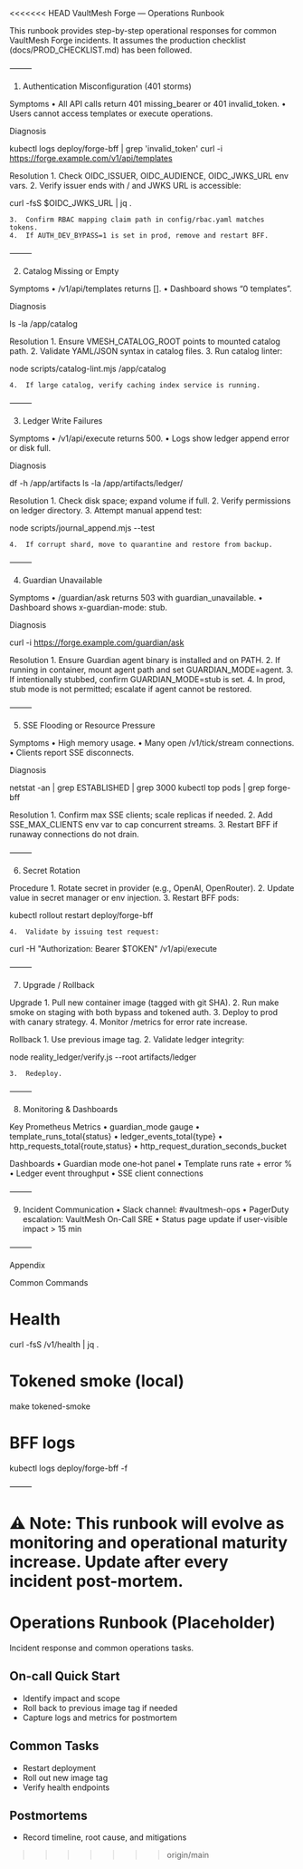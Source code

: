 <<<<<<< HEAD
VaultMesh Forge — Operations Runbook

This runbook provides step-by-step operational responses for common VaultMesh Forge incidents. It assumes the production checklist (docs/PROD_CHECKLIST.md) has been followed.

⸻

1. Authentication Misconfiguration (401 storms)

Symptoms
• All API calls return 401 missing_bearer or 401 invalid_token.
• Users cannot access templates or execute operations.

Diagnosis

kubectl logs deploy/forge-bff | grep 'invalid_token'
curl -i https://forge.example.com/v1/api/templates

Resolution 1. Check OIDC_ISSUER, OIDC_AUDIENCE, OIDC_JWKS_URL env vars. 2. Verify issuer ends with / and JWKS URL is accessible:

curl -fsS $OIDC_JWKS_URL | jq .

    3.	Confirm RBAC mapping claim path in config/rbac.yaml matches tokens.
    4.	If AUTH_DEV_BYPASS=1 is set in prod, remove and restart BFF.

⸻

2. Catalog Missing or Empty

Symptoms
• /v1/api/templates returns [].
• Dashboard shows “0 templates”.

Diagnosis

ls -la /app/catalog

Resolution 1. Ensure VMESH_CATALOG_ROOT points to mounted catalog path. 2. Validate YAML/JSON syntax in catalog files. 3. Run catalog linter:

node scripts/catalog-lint.mjs /app/catalog

    4.	If large catalog, verify caching index service is running.

⸻

3. Ledger Write Failures

Symptoms
• /v1/api/execute returns 500.
• Logs show ledger append error or disk full.

Diagnosis

df -h /app/artifacts
ls -la /app/artifacts/ledger/

Resolution 1. Check disk space; expand volume if full. 2. Verify permissions on ledger directory. 3. Attempt manual append test:

node scripts/journal_append.mjs --test

    4.	If corrupt shard, move to quarantine and restore from backup.

⸻

4. Guardian Unavailable

Symptoms
• /guardian/ask returns 503 with guardian_unavailable.
• Dashboard shows x-guardian-mode: stub.

Diagnosis

curl -i https://forge.example.com/guardian/ask

Resolution 1. Ensure Guardian agent binary is installed and on PATH. 2. If running in container, mount agent path and set GUARDIAN_MODE=agent. 3. If intentionally stubbed, confirm GUARDIAN_MODE=stub is set. 4. In prod, stub mode is not permitted; escalate if agent cannot be restored.

⸻

5. SSE Flooding or Resource Pressure

Symptoms
• High memory usage.
• Many open /v1/tick/stream connections.
• Clients report SSE disconnects.

Diagnosis

netstat -an | grep ESTABLISHED | grep 3000
kubectl top pods | grep forge-bff

Resolution 1. Confirm max SSE clients; scale replicas if needed. 2. Add SSE_MAX_CLIENTS env var to cap concurrent streams. 3. Restart BFF if runaway connections do not drain.

⸻

6. Secret Rotation

Procedure 1. Rotate secret in provider (e.g., OpenAI, OpenRouter). 2. Update value in secret manager or env injection. 3. Restart BFF pods:

kubectl rollout restart deploy/forge-bff

    4.	Validate by issuing test request:

curl -H "Authorization: Bearer $TOKEN" /v1/api/execute

⸻

7. Upgrade / Rollback

Upgrade 1. Pull new container image (tagged with git SHA). 2. Run make smoke on staging with both bypass and tokened auth. 3. Deploy to prod with canary strategy. 4. Monitor /metrics for error rate increase.

Rollback 1. Use previous image tag. 2. Validate ledger integrity:

node reality_ledger/verify.js --root artifacts/ledger

    3.	Redeploy.

⸻

8. Monitoring & Dashboards

Key Prometheus Metrics
• guardian_mode gauge
• template_runs_total{status}
• ledger_events_total{type}
• http_requests_total{route,status}
• http_request_duration_seconds_bucket

Dashboards
• Guardian mode one-hot panel
• Template runs rate + error %
• Ledger event throughput
• SSE client connections

⸻

9. Incident Communication
   • Slack channel: #vaultmesh-ops
   • PagerDuty escalation: VaultMesh On-Call SRE
   • Status page update if user-visible impact > 15 min

⸻

Appendix

Common Commands

# Health

curl -fsS /v1/health | jq .

# Tokened smoke (local)

make tokened-smoke

# BFF logs

kubectl logs deploy/forge-bff -f

⸻

# ⚠️ Note: This runbook will evolve as monitoring and operational maturity increase. Update after every incident post-mortem.

# Operations Runbook (Placeholder)

Incident response and common operations tasks.

## On-call Quick Start

- Identify impact and scope
- Roll back to previous image tag if needed
- Capture logs and metrics for postmortem

## Common Tasks

- Restart deployment
- Roll out new image tag
- Verify health endpoints

## Postmortems

- Record timeline, root cause, and mitigations

> > > > > > > origin/main

